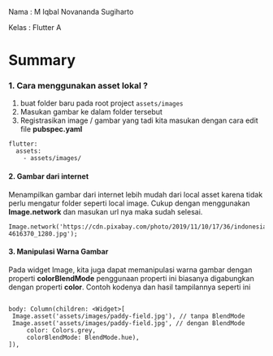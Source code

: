 Nama : M Iqbal Novananda Sugiharto

Kelas : Flutter A

# Summary

### 1. Cara menggunakan asset lokal ?

1.  buat folder baru pada root project `assets/images`
2.  Masukan gambar ke dalam folder tersebut
3.  Registrasikan image / gambar yang tadi kita masukan dengan cara edit file **pubspec.yaml**

```
flutter:
  assets:
    - assets/images/
```

#### 2. Gambar dari internet

Menampilkan gambar dari internet lebih mudah dari local asset karena tidak perlu mengatur folder seperti local image. Cukup dengan menggunakan **Image.network** dan masukan url nya maka sudah selesai.

```
Image.network('https://cdn.pixabay.com/photo/2019/11/10/17/36/indonesia-4616370_1280.jpg');
```

#### 3. Manipulasi Warna Gambar

Pada widget Image, kita juga dapat memanipulasi warna gambar dengan properti **colorBlendMode** penggunaan properti ini biasanya digabungkan dengan properti **color**. Contoh kodenya dan hasil tampilannya seperti ini

```

body: Column(children: <Widget>[
 Image.asset('assets/images/paddy-field.jpg'), // tanpa BlendMode
 Image.asset('assets/images/paddy-field.jpg', // dengan BlendMode
     color: Colors.grey,
     colorBlendMode: BlendMode.hue),
]),
```
